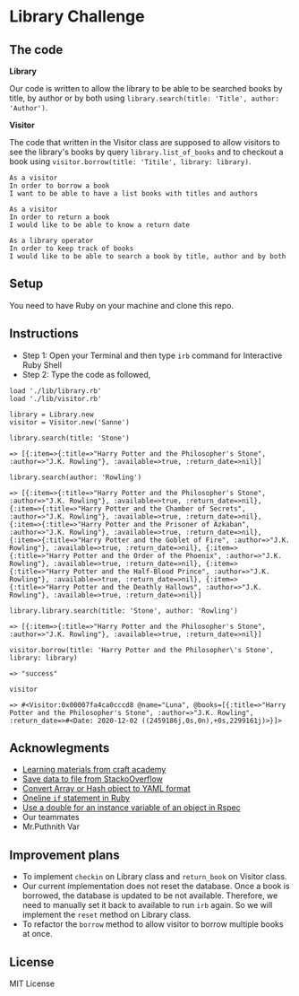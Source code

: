 # Library Challenge

## The code

**Library**

Our code is written to allow the library to be able to be searched books by title, by author or by both using `library.search(title: 'Title', author: 'Author')`.

**Visitor**

The code that written in the Visitor class are supposed to allow visitors to see the library's books by query `library.list_of_books` and to checkout a book using `visitor.borrow(title: 'Titile', library: library)`. 

```
As a visitor
In order to borrow a book
I want to be able to have a list books with titles and authors
```

```
As a visitor 
In order to return a book
I would like to be able to know a return date
```

```
As a library operator
In order to keep track of books
I would like to be able to search a book by title, author and by both
```

## Setup

You need to have Ruby on your machine and clone this repo.

## Instructions

- Step 1: Open your Terminal and then type `irb` command for Interactive Ruby Shell
- Step 2: Type the code as followed,
  
```
load './lib/library.rb'
load './lib/visitor.rb'

library = Library.new
visitor = Visitor.new('Sanne')

library.search(title: 'Stone')

=> [{:item=>{:title=>"Harry Potter and the Philosopher's Stone", :author=>"J.K. Rowling"}, :available=>true, :return_date=>nil}] 

library.search(author: 'Rowling')

=> [{:item=>{:title=>"Harry Potter and the Philosopher's Stone", :author=>"J.K. Rowling"}, :available=>true, :return_date=>nil}, {:item=>{:title=>"Harry Potter and the Chamber of Secrets", :author=>"J.K. Rowling"}, :available=>true, :return_date=>nil}, {:item=>{:title=>"Harry Potter and the Prisoner of Azkaban", :author=>"J.K. Rowling"}, :available=>true, :return_date=>nil}, {:item=>{:title=>"Harry Potter and the Goblet of Fire", :author=>"J.K. Rowling"}, :available=>true, :return_date=>nil}, {:item=>{:title=>"Harry Potter and the Order of the Phoenix", :author=>"J.K. Rowling"}, :available=>true, :return_date=>nil}, {:item=>{:title=>"Harry Potter and the Half-Blood Prince", :author=>"J.K. Rowling"}, :available=>true, :return_date=>nil}, {:item=>{:title=>"Harry Potter and the Deathly Hallows", :author=>"J.K. Rowling"}, :available=>true, :return_date=>nil}] 

library.library.search(title: 'Stone', author: 'Rowling')

=> [{:item=>{:title=>"Harry Potter and the Philosopher's Stone", :author=>"J.K. Rowling"}, :available=>true, :return_date=>nil}] 

visitor.borrow(title: 'Harry Potter and the Philosopher\'s Stone', library: library)

=> "success"

visitor

=> #<Visitor:0x00007fa4ca0cccd8 @name="Luna", @books=[{:title=>"Harry Potter and the Philosopher's Stone", :author=>"J.K. Rowling", :return_date=>#<Date: 2020-12-02 ((2459186j,0s,0n),+0s,2299161j)>}]> 
```

## Acknowlegments

- [Learning materials from craft academy](https://learn.craftacademy.co/courses/645199/lectures/11550622)
- [Save data to file from StackoOverflow](https://stackoverflow.com/a/2777863)
- [Convert Array or Hash object to YAML format](https://stackoverflow.com/a/17576810)
- [Oneline `if` statement in Ruby](https://stackoverflow.com/a/42308805)
- [Use a double for an instance variable of an object in Rspec](https://stackoverflow.com/questions/39815538/use-a-double-for-an-instance-variable-of-an-object-in-rspec)
- Our teammates
- Mr.Puthnith Var

## Improvement plans

- To implement `checkin` on Library class and `return_book` on Visitor class.
- Our current implementation does not reset the database. Once a book is borrowed, the database is updated to be not available. Therefore, we need to manually set it back to available to run `irb` again. So we will implement the `reset` method on Library class.
- To refactor the `borrow` method to allow visitor to borrow multiple books at once.

## License

MIT License 
